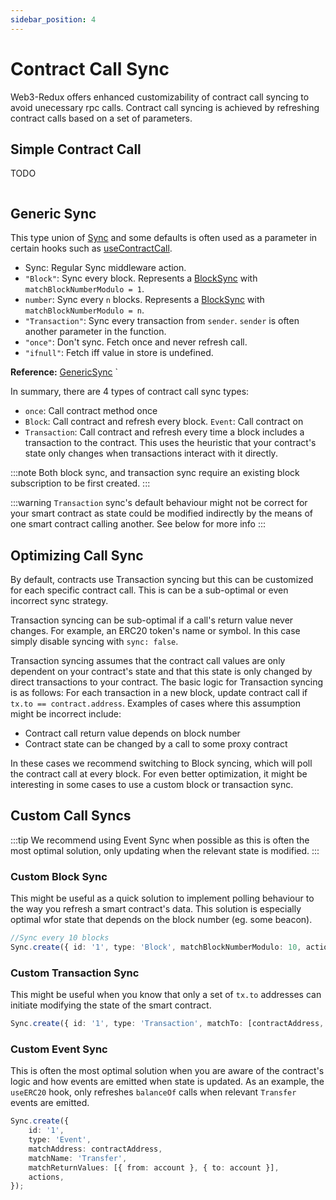 ```yaml
---
sidebar_position: 4
---
```


# Contract Call Sync

Web3-Redux offers enhanced customizability of contract call syncing to avoid unecessary rpc calls. Contract call syncing is achieved by refreshing contract calls based on a set of parameters.

## Simple Contract Call

TODO

```tsx

```

## Generic Sync

This type union of [Sync](../web3-redux-reference/namespaces/Sync.md#sync) and some defaults is often used as a parameter in certain hooks such as [useContractCall](../web3-redux-hooks/Contract_Data.md#usecontractcall).

-   Sync: Regular Sync middleware action.
-   `"Block"`: Sync every block. Represents a [BlockSync](../web3-redux-reference/interfaces/Sync.BlockSync.md) with `matchBlockNumberModulo = 1`.
-   `number`: Sync every `n` blocks. Represents a [BlockSync](../web3-redux-reference/interfaces/Sync.BlockSync.md) with `matchBlockNumberModulo = n`.
-   `"Transaction"`: Sync every transaction from `sender`. `sender` is often another parameter in the function.
-   `"once"`: Don't sync. Fetch once and never refresh call.
-   `"ifnull"`: Fetch iff value in store is undefined.

**Reference:** [GenericSync](../web3-redux-reference/namespaces/Sync.md#genericsync)
`

In summary, there are 4 types of contract call sync types:

-   `once`: Call contract method once
-   `Block`: Call contract and refresh every block.
    `Event`: Call contract on
-   `Transaction`: Call contract and refresh every time a block includes a transaction to the contract. This uses the heuristic that your contract's state only changes when transactions interact with it directly.

:::note
Both block sync, and transaction sync require an existing block subscription to be first created.
:::

:::warning
`Transaction` sync's default behaviour might not be correct for your smart contract as state could be modified indirectly by the means of one smart contract calling another. See below for more info
:::

## Optimizing Call Sync

By default, contracts use Transaction syncing but this can be customized for each specific contract call. This is can be a sub-optimal or even incorrect sync strategy.

Transaction syncing can be sub-optimal if a call's return value never changes. For example, an ERC20 token's name or symbol. In this case simply disable syncing with `sync: false`.

Transaction syncing assumes that the contract call values are only dependent on your contract's state and that this state is only changed by direct transactions to your contract. The basic logic for Transaction syncing is as follows: For each transaction in a new block, update contract call if `tx.to == contract.address`.
Examples of cases where this assumption might be incorrect include:

-   Contract call return value depends on block number
-   Contract state can be changed by a call to some proxy contract

In these cases we recommend switching to Block syncing, which will poll the contract call at every block. For even better optimization, it might be interesting in some cases to use a custom block or transaction sync.

## Custom Call Syncs

:::tip
We recommend using Event Sync when possible as this is often the most optimal solution, only updating when the relevant state is modified.
:::

### Custom Block Sync

This might be useful as a quick solution to implement polling behaviour to the way you refresh a smart contract's data. This solution is especially optimal wfor state that depends on the block number (eg. some beacon).

```typescript
//Sync every 10 blocks
Sync.create({ id: '1', type: 'Block', matchBlockNumberModulo: 10, actions });
```

### Custom Transaction Sync

This might be useful when you know that only a set of `tx.to` addresses can initiate modifying the state of the smart contract.

```typescript
Sync.create({ id: '1', type: 'Transaction', matchTo: [contractAddress, proxyAddress], actions }));
```

### Custom Event Sync

This is often the most optimal solution when you are aware of the contract's logic and how events are emitted when state is updated. As an example, the `useERC20` hook, only refreshes `balanceOf` calls when relevant `Transfer` events are emitted.

```typescript
Sync.create({
    id: '1',
    type: 'Event',
    matchAddress: contractAddress,
    matchName: 'Transfer',
    matchReturnValues: [{ from: account }, { to: account }],
    actions,
});
```
